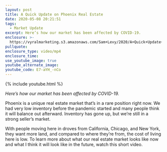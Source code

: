 ```yaml
---
layout: post
title: A Quick Update on Phoenix Real Estate
date: 2020-05-08 20:21:51
tags:
  - Market Update
excerpt: Here’s how our market has been affected by COVID-19.
enclosure: >-
  https://vyralmarketing.s3.amazonaws.com/Sam+Levy/2020/A+Quick+Update+on+Phoenix+Real+Estate.mp4
pullquote:
enclosure_type: video/mp4
enclosure_time:
use_youtube_image: true
youtube_alternate_image:
youtube_code: E7-aYH_-nCo
---
```


{% include youtube.html %}

<p style="text=align: center;"><em>Here’s how our market has been affected by COVID-19.</em></p>

Phoenix is a unique real estate market that’s in a rare position right now. We had very low inventory before the pandemic started and many people think it will balance out afterward. Inventory has gone up, but we’re still in a strong seller’s market.

With people moving here in droves from California, Chicago, and New York, they want more land, and compared to where they’re from, the cost of living here is low. To learn more about what our real estate market looks like now and what I think it will look like in the future, watch this short video.